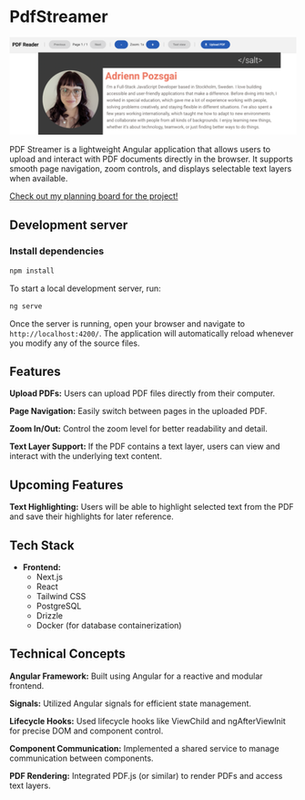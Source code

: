 # PdfStreamer

<img src="/public/demo.png" alt="Demo Image of PDF Streamer"/>

PDF Streamer is a lightweight Angular application that allows users to upload and interact with PDF documents directly in the browser. It supports smooth page navigation, zoom controls, and displays selectable text layers when available. 

<a href="https://github.com/users/Apozsgai97/projects/7"> Check out my planning board for the project!</a>

## Development server

### Install dependencies
```bash
npm install
```

To start a local development server, run:

```bash
ng serve
```

Once the server is running, open your browser and navigate to `http://localhost:4200/`. The application will automatically reload whenever you modify any of the source files.


## Features
**Upload PDFs:** Users can upload PDF files directly from their computer.

**Page Navigation:** Easily switch between pages in the uploaded PDF.

**Zoom In/Out:** Control the zoom level for better readability and detail.

**Text Layer Support:** If the PDF contains a text layer, users can view and interact with the underlying text content.


## Upcoming Features
**Text Highlighting:** Users will be able to highlight selected text from the PDF and save their highlights for later reference.

## Tech Stack
- **Frontend:**
  - Next.js
  - React
  - Tailwind CSS
  - PostgreSQL
  - Drizzle
  - Docker (for database containerization)

## Technical Concepts
**Angular Framework:** Built using Angular for a reactive and modular frontend.

**Signals:** Utilized Angular signals for efficient state management.

**Lifecycle Hooks:** Used lifecycle hooks like ViewChild and ngAfterViewInit for precise DOM and component control.

**Component Communication:** Implemented a shared service to manage communication between components.

**PDF Rendering:** Integrated PDF.js (or similar) to render PDFs and access text layers.

